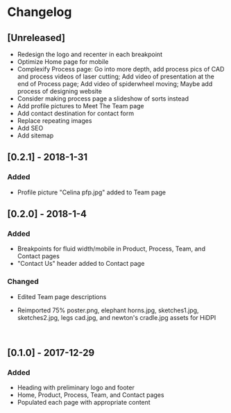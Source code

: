 # Changelog

## [Unreleased]

- Redesign the logo and recenter in each breakpoint
- Optimize Home page for mobile
- Complexify Process page: Go into more depth, add process pics of CAD and process videos of laser cutting; Add video of presentation at the end of Process page; Add video of spiderwheel moving; Maybe add process of designing website
- Consider making process page a slideshow of sorts instead
- Add profile pictures to Meet The Team page
- Add contact destination for contact form
- Replace repeating images
- Add SEO
- Add sitemap




## [0.2.1] - 2018-1-31

### Added

- Profile picture "Celina pfp.jpg" added to Team page


## [0.2.0] - 2018-1-4

### Added

- Breakpoints for fluid width/mobile in Product, Process, Team, and Contact pages
- "Contact Us" header added to Contact page

### Changed

- Edited Team page descriptions

- Reimported 75% poster.png, elephant horns.jpg, sketches1.jpg, sketches2.jpg, legs cad.jpg, and newton's cradle.jpg assets for HiDPI

  ​

## [0.1.0] - 2017-12-29

### Added

- Heading with preliminary logo and footer
- Home, Product, Process, Team, and Contact pages
- Populated each page with appropriate content
